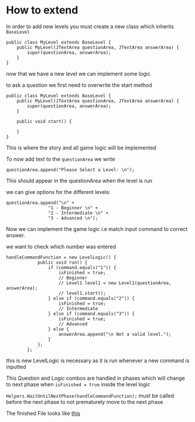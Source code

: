 # How to extend

In order to add new levels you must create a new class which inherits `BaseLevel`

```
public class MyLevel extends BaseLevel {
    public MyLevel(JTextArea questionArea, JTextArea answerArea) {
        super(questionArea, answerArea);
    }
}
```

now that we have a new level we can implement some logic

to ask a question we first need to
overwrite the start method

```
public class MyLevel extends BaseLevel {
    public MyLevel(JTextArea questionArea, JTextArea answerArea) {
        super(questionArea, answerArea);
    }

    public void start() {

    }
}
```

This is where the story and all game logic will be implemented

To now add text to the `questionArea` we write

```
questionArea.append("Please Select a Level: \n");
```

This should appear in the questionArea when the level is run

we can give options for the different levels:

```
questionArea.append("\n" +
                "1 - Beginner \n" +
                "2 - Intermediate \n" +
                "3 - Advanced \n");
```

Now we can implement the game logic i.e match input command to correct answer.

we want to check which number was entered

```
handleCommandFunction = new LevelLogic() {
            public void run() {
                if (command.equals("1")) {
                    isFinished = true;
                    // Beginner
                    // Level1 level1 = new Level1(questionArea, answerArea);
                    // level1.start();
                } else if (command.equals("2")) {
                    isFinished = true;
                    // Intermediate
                } else if (command.equals("3")) {
                    isFinished = true;
                    // Advanced
                } else {
                    answerArea.append("\n Not a valid level.");
                }
            };
        };
```

this is new LevelLogic is necessary as it is run whenever a new command is inputted

This Question and Logic combos are handled in phases which will change to next phase when `isFinished = true` inside the level logic

`Helpers.WaitUntilNextPhase(handleCommandFunction);` must be called before the next phase to not prematurely move to the next phase

The finished File looks like [this](../gitgood/src/main/java/com/gitgood/game/levels/LevelSelection.java)
